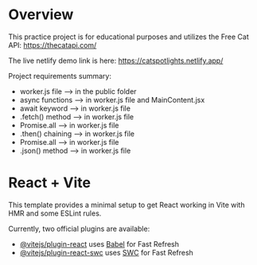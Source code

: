 # Overview
This practice project is for educational purposes and utilizes the Free Cat API: https://thecatapi.com/

The live netlify demo link is here: https://catspotlights.netlify.app/

Project requirements summary:
- worker.js file --> in the public folder
- async functions --> in worker.js file and MainContent.jsx
- await keyword --> in worker.js file
- .fetch() method --> in worker.js file
- Promise.all --> in worker.js file
- .then() chaining --> in worker.js file
- Promise.all --> in worker.js file
-  .json() method --> in worker.js file

# React + Vite

This template provides a minimal setup to get React working in Vite with HMR and some ESLint rules.

Currently, two official plugins are available:

- [@vitejs/plugin-react](https://github.com/vitejs/vite-plugin-react/blob/main/packages/plugin-react/README.md) uses [Babel](https://babeljs.io/) for Fast Refresh
- [@vitejs/plugin-react-swc](https://github.com/vitejs/vite-plugin-react-swc) uses [SWC](https://swc.rs/) for Fast Refresh
